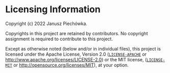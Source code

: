 # Licensing Information

Copyright (c) 2022 Janusz Piechówka.

Copyrights in this project are retained by contributors. No copyright assignment
is required to contribute to this project.

Except as otherwise noted (below and/or in individual files), this project is
licensed under the Apache License, Version 2.0
([`LICENSE-APACHE`](LICENSE-APACHE) or
http://www.apache.org/licenses/LICENSE-2.0) or the MIT license,
([`LICENSE-MIT`](LICENSE-MIT) or http://opensource.org/licenses/MIT), at your
option.
